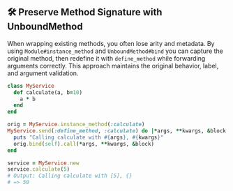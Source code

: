 ## 🛠️ Preserve Method Signature with UnboundMethod

When wrapping existing methods, you often lose arity and metadata. By using `Module#instance_method` and `UnboundMethod#bind` you can capture the original method, then redefine it with `define_method` while forwarding arguments correctly. This approach maintains the original behavior, label, and argument validation.

```ruby
class MyService
  def calculate(a, b=10)
    a * b
  end
end

orig = MyService.instance_method(:calculate)
MyService.send(:define_method, :calculate) do |*args, **kwargs, &block|
  puts "Calling calculate with #{args}, #{kwargs}"
  orig.bind(self).call(*args, **kwargs, &block)
end

service = MyService.new
service.calculate(5)
# Output: Calling calculate with [5], {}
# => 50
```